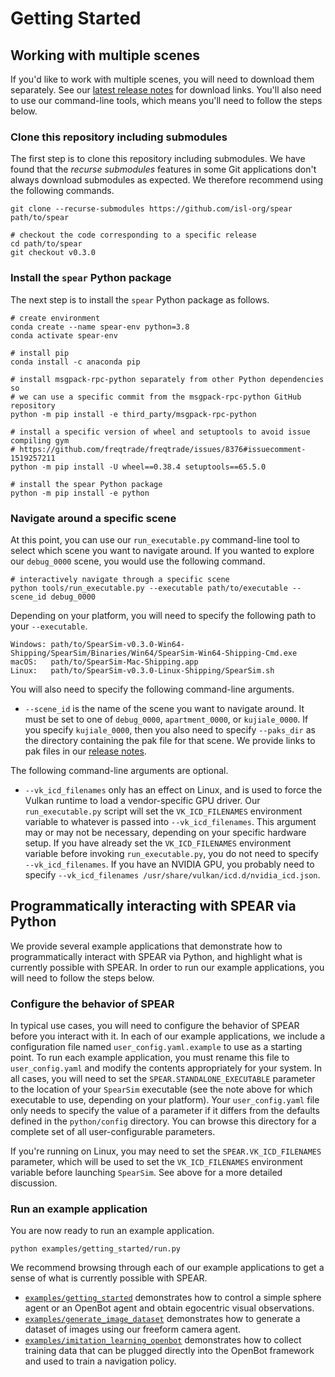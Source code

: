 # Getting Started

## Working with multiple scenes

If you'd like to work with multiple scenes, you will need to download them separately. See our [latest release notes](https://github.com/isl-org/spear/releases/tag/v0.3.0) for download links. You'll also need to use our command-line tools, which means you'll need to follow the steps below.

### Clone this repository including submodules

The first step is to clone this repository including submodules. We have found that the _recurse submodules_ features in some Git applications don't always download submodules as expected. We therefore recommend using the following commands.

```console
git clone --recurse-submodules https://github.com/isl-org/spear path/to/spear

# checkout the code corresponding to a specific release
cd path/to/spear
git checkout v0.3.0
```

### Install the `spear` Python package

The next step is to install the `spear` Python package as follows.

```console
# create environment
conda create --name spear-env python=3.8
conda activate spear-env

# install pip
conda install -c anaconda pip

# install msgpack-rpc-python separately from other Python dependencies so
# we can use a specific commit from the msgpack-rpc-python GitHub repository
python -m pip install -e third_party/msgpack-rpc-python

# install a specific version of wheel and setuptools to avoid issue compiling gym
# https://github.com/freqtrade/freqtrade/issues/8376#issuecomment-1519257211
python -m pip install -U wheel==0.38.4 setuptools==65.5.0

# install the spear Python package
python -m pip install -e python
```

### Navigate around a specific scene

At this point, you can use our `run_executable.py` command-line tool to select which scene you want to navigate around. If you wanted to explore our `debug_0000` scene, you would use the following command.

```console
# interactively navigate through a specific scene
python tools/run_executable.py --executable path/to/executable --scene_id debug_0000
```

Depending on your platform, you will need to specify the following path to your `--executable`.

```
Windows: path/to/SpearSim-v0.3.0-Win64-Shipping/SpearSim/Binaries/Win64/SpearSim-Win64-Shipping-Cmd.exe
macOS:   path/to/SpearSim-Mac-Shipping.app
Linux:   path/to/SpearSim-v0.3.0-Linux-Shipping/SpearSim.sh
```

You will also need to specify the following command-line arguments.

  - `--scene_id` is the name of the scene you want to navigate around. It must be set to one of `debug_0000`, `apartment_0000`, or `kujiale_0000`. If you specify `kujiale_0000`, then you also need to specify `--paks_dir` as the directory containing the pak file for that scene. We provide links to pak files in our [release notes](https://github.com/isl-org/spear/releases/tag/v0.3.0).

The following command-line arguments are optional.

  - `--vk_icd_filenames` only has an effect on Linux, and is used to force the Vulkan runtime to load a vendor-specific GPU driver. Our `run_executable.py` script will set the `VK_ICD_FILENAMES` environment variable to whatever is passed into `--vk_icd_filenames`. This argument may or may not be necessary, depending on your specific hardware setup. If you have already set the `VK_ICD_FILENAMES` environment variable before invoking `run_executable.py`, you do not need to specify `--vk_icd_filenames`. If you have an NVIDIA GPU, you probably need to specify `--vk_icd_filenames /usr/share/vulkan/icd.d/nvidia_icd.json`.

## Programmatically interacting with SPEAR via Python

We provide several example applications that demonstrate how to programmatically interact with SPEAR via Python, and highlight what is currently possible with SPEAR. In order to run our example applications, you will need to follow the steps below.

### Configure the behavior of SPEAR

In typical use cases, you will need to configure the behavior of SPEAR before you interact with it. In each of our example applications, we include a configuration file named `user_config.yaml.example` to use as a starting point. To run each example application, you must rename this file to `user_config.yaml` and modify the contents appropriately for your system. In all cases, you will need to set the `SPEAR.STANDALONE_EXECUTABLE` parameter to the location of your `SpearSim` executable (see the note above for which executable to use, depending on your platform). Your `user_config.yaml` file only needs to specify the value of a parameter if it differs from the defaults defined in the `python/config` directory. You can browse this directory for a complete set of all user-configurable parameters.

If you're running on Linux, you may need to set the `SPEAR.VK_ICD_FILENAMES` parameter, which will be used to set the `VK_ICD_FILENAMES` environment variable before launching `SpearSim`. See above for a more detailed discussion.

### Run an example application

You are now ready to run an example application.

```console
python examples/getting_started/run.py
```

We recommend browsing through each of our example applications to get a sense of what is currently possible with SPEAR.
  - [`examples/getting_started`](../examples/getting_started) demonstrates how to control a simple sphere agent or an OpenBot agent and obtain egocentric visual observations.
  - [`examples/generate_image_dataset`](../examples/generate_image_dataset) demonstrates how to generate a dataset of images using our freeform camera agent.
  - [`examples/imitation_learning_openbot`](../examples/imitation_learning_openbot) demonstrates how to collect training data that can be plugged directly into the OpenBot framework and used to train a navigation policy.
